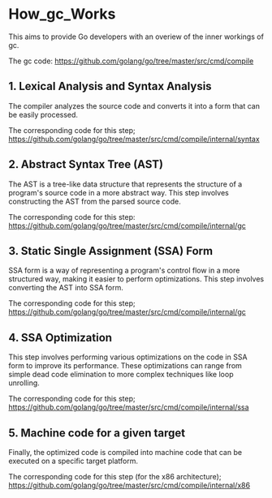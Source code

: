 # How_gc_Works
This aims to provide Go developers with an overiew of the inner workings of gc. 

The gc code: https://github.com/golang/go/tree/master/src/cmd/compile

## 1. Lexical Analysis and Syntax Analysis
The compiler analyzes the source code and converts it into a form that can be easily processed.

The corresponding code for this step; https://github.com/golang/go/tree/master/src/cmd/compile/internal/syntax

## 2. Abstract Syntax Tree (AST)
The AST is a tree-like data structure that represents the structure of a program's source code in a more abstract way. This step involves constructing the AST from the parsed source code.

The corresponding code for this step: https://github.com/golang/go/tree/master/src/cmd/compile/internal/gc
## 3. Static Single Assignment (SSA) Form
SSA form is a way of representing a program's control flow in a more structured way, making it easier to perform optimizations. This step involves converting the AST into SSA form. 

The corresponding code for this step; https://github.com/golang/go/tree/master/src/cmd/compile/internal/gc
## 4. SSA Optimization
This step involves performing various optimizations on the code in SSA form to improve its performance. These optimizations can range from simple dead code elimination to more complex techniques like loop unrolling.

The corresponding code for this step; https://github.com/golang/go/tree/master/src/cmd/compile/internal/ssa
## 5. Machine code for a given target
Finally, the optimized code is compiled into machine code that can be executed on a specific target platform.

The corresponding code for this step (for the x86 architecture); https://github.com/golang/go/tree/master/src/cmd/compile/internal/x86
